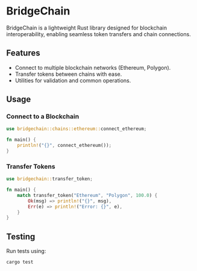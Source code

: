 
# BridgeChain

BridgeChain is a lightweight Rust library designed for blockchain interoperability, enabling seamless token transfers and chain connections.

## Features
- Connect to multiple blockchain networks (Ethereum, Polygon).
- Transfer tokens between chains with ease.
- Utilities for validation and common operations.

## Usage
### Connect to a Blockchain
```rust
use bridgechain::chains::ethereum::connect_ethereum;

fn main() {
    println!("{}", connect_ethereum());
}
```

### Transfer Tokens
```rust
use bridgechain::transfer_token;

fn main() {
    match transfer_token("Ethereum", "Polygon", 100.0) {
        Ok(msg) => println!("{}", msg),
        Err(e) => println!("Error: {}", e),
    }
}
```

## Testing
Run tests using:
```
cargo test
```
    